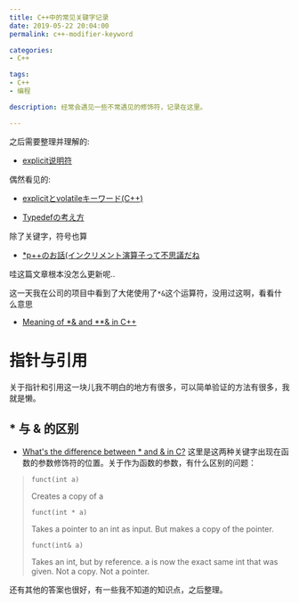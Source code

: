 ```yaml
---
title: C++中的常见关键字记录
date: 2019-05-22 20:04:00
permalink: c++-modifier-keyword

categories:
- C++

tags:
- C++
- 编程

description: 经常会遇见一些不常遇见的修饰符，记录在这里。

---
```


之后需要整理并理解的:

- [explicit说明符](https://zh.cppreference.com/w/cpp/language/explicit)

偶然看见的:

- [explicitとvolatileキーワード(C++)](http://c-crad.wktk.so/td/?p=250)

- [Typedefの考え方](https://qiita.com/aminevsky/items/82ecce1d6d8b42d65533)

除了关键字，符号也算
- [*p++のお話(インクリメント演算子って不思議だね](https://qiita.com/1024chon/items/f17ee5afc6644cfd33f1)

哇这篇文章根本没怎么更新呢..

这一天我在公司的项目中看到了大佬使用了`*&`这个运算符，没用过这啊，看看什么意思
- [Meaning of *& and **& in C++](https://stackoverflow.com/questions/5789806/meaning-of-and-in-c)


# 指针与引用

关于指针和引用这一块儿我不明白的地方有很多，可以简单验证的方法有很多，我就是懒。

## * 与 & 的区别
- [What's the difference between * and & in C?](https://stackoverflow.com/questions/28778625/whats-the-difference-between-and-in-c/28778902)
这里是这两种关键字出现在函数的参数修饰符的位置。关于作为函数的参数，有什么区别的问题：
> `funct(int a)`
> 
> Creates a copy of a
>
> `funct(int * a)` 
> 
> Takes a pointer to an int as input. But makes a copy of the pointer.
> 
> `funct(int& a)`
> 
> Takes an int, but by reference. a is now the exact same int that was given. Not a copy. Not a pointer.

还有其他的答案也很好，有一些我不知道的知识点，之后整理。

